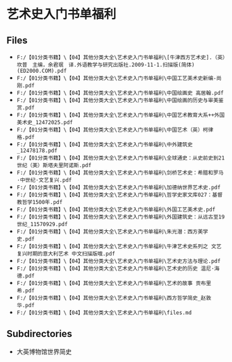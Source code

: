 # 艺术史入门书单福利

## Files

- `F:/【01分类书籍】\【04】其他分类大全\艺术史入门书单福利\[牛津西方艺术史].（英）坎普　主编，余君珉　译.外语教学与研究出版社.2009-11-1.扫描版(简体)(ED2000.COM).pdf`
- `F:/【01分类书籍】\【04】其他分类大全\艺术史入门书单福利\中国工艺美术史新编-尚刚.pdf`
- `F:/【01分类书籍】\【04】其他分类大全\艺术史入门书单福利\中国绘画史 高居翰.pdf`
- `F:/【01分类书籍】\【04】其他分类大全\艺术史入门书单福利\中国绘画的历史与审美鉴赏.pdf`
- `F:/【01分类书籍】\【04】其他分类大全\艺术史入门书单福利\中国艺术教育大系++外国美术史_12472025.pdf`
- `F:/【01分类书籍】\【04】其他分类大全\艺术史入门书单福利\中国艺术（英）柯律格.pdf`
- `F:/【01分类书籍】\【04】其他分类大全\艺术史入门书单福利\中外建筑史_12478178.pdf`
- `F:/【01分类书籍】\【04】其他分类大全\艺术史入门书单福利\全球通史：从史前史到21世纪（美）斯塔夫里阿诺斯.pdf`
- `F:/【01分类书籍】\【04】其他分类大全\艺术史入门书单福利\剑桥艺术史：希腊和罗马·中世纪·文艺复兴.pdf`
- `F:/【01分类书籍】\【04】其他分类大全\艺术史入门书单福利\加德纳世界艺术史.pdf`
- `F:/【01分类书籍】\【04】其他分类大全\艺术史入门书单福利\哲学史家文库027：基督教哲学1500年.pdf`
- `F:/【01分类书籍】\【04】其他分类大全\艺术史入门书单福利\外国工艺美术史.pdf`
- `F:/【01分类书籍】\【04】其他分类大全\艺术史入门书单福利\外国建筑史：从远古至19世纪_11570929.pdf`
- `F:/【01分类书籍】\【04】其他分类大全\艺术史入门书单福利\朱光潜：西方美学史.pdf`
- `F:/【01分类书籍】\【04】其他分类大全\艺术史入门书单福利\牛津艺术史系列之 文艺复兴时期的意大利艺术 中文扫描版哦.pdf`
- `F:/【01分类书籍】\【04】其他分类大全\艺术史入门书单福利\艺术史方法与理论.pdf`
- `F:/【01分类书籍】\【04】其他分类大全\艺术史入门书单福利\艺术史的历史 温尼·海德.pdf`
- `F:/【01分类书籍】\【04】其他分类大全\艺术史入门书单福利\艺术的故事 贡布里希.pdf`
- `F:/【01分类书籍】\【04】其他分类大全\艺术史入门书单福利\西方哲学简史_赵敦华.pdf`
- `F:/【01分类书籍】\【04】其他分类大全\艺术史入门书单福利\files.md`

## Subdirectories

- 大英博物馆世界简史
